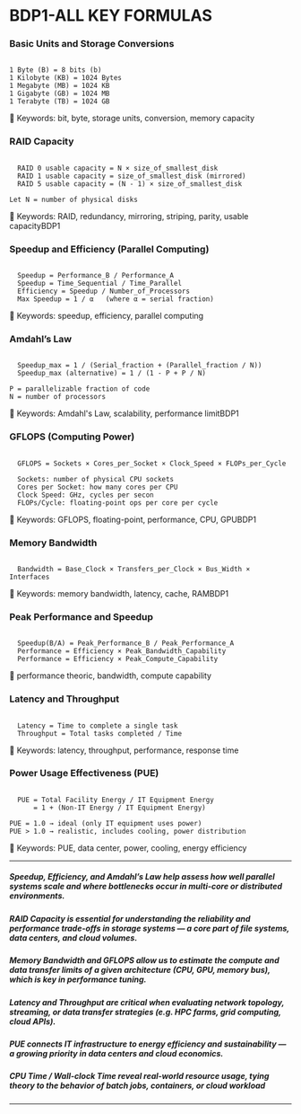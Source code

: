 # BDP1-ALL KEY FORMULAS

### Basic Units and Storage Conversions
<pre><code> 
1 Byte (B) = 8 bits (b) 
1 Kilobyte (KB) = 1024 Bytes 
1 Megabyte (MB) = 1024 KB 
1 Gigabyte (GB) = 1024 MB 
1 Terabyte (TB) = 1024 GB 
</code></pre>

🔑 Keywords: bit, byte, storage units, conversion, memory capacity

### RAID Capacity
<pre><code> 
  RAID 0 usable capacity = N × size_of_smallest_disk 
  RAID 1 usable capacity = size_of_smallest_disk (mirrored) 
  RAID 5 usable capacity = (N - 1) × size_of_smallest_disk 
  
Let N = number of physical disks
</code></pre>

🔑 Keywords: RAID, redundancy, mirroring, striping, parity, usable capacityBDP1

### Speedup and Efficiency (Parallel Computing)
<pre><code> 
  Speedup = Performance_B / Performance_A  
  Speedup = Time_Sequential / Time_Parallel  
  Efficiency = Speedup / Number_of_Processors  
  Max Speedup = 1 / α   (where α = serial fraction)  
</code></pre>

🔑 Keywords: speedup, efficiency, parallel computing

### Amdahl’s Law
<pre><code> 
  Speedup_max = 1 / (Serial_fraction + (Parallel_fraction / N)) 
  Speedup_max (alternative) = 1 / (1 - P + P / N) 
  
P = parallelizable fraction of code
N = number of processors
</code></pre>

🔑 Keywords: Amdahl's Law, scalability, performance limitBDP1

### GFLOPS (Computing Power)
<pre><code> 
  GFLOPS = Sockets × Cores_per_Socket × Clock_Speed × FLOPs_per_Cycle 

  Sockets: number of physical CPU sockets
  Cores per Socket: how many cores per CPU
  Clock Speed: GHz, cycles per secon
  FLOPs/Cycle: floating-point ops per core per cycle
</code></pre>

🔑 Keywords: GFLOPS, floating-point, performance, CPU, GPUBDP1

### Memory Bandwidth
<pre><code> 
  Bandwidth = Base_Clock × Transfers_per_Clock × Bus_Width × Interfaces 
</code></pre>

🔑 Keywords: memory bandwidth, latency, cache, RAMBDP1

### Peak Performance and Speedup
<pre><code> 
  Speedup(B/A) = Peak_Performance_B / Peak_Performance_A
  Performance = Efficiency × Peak_Bandwidth_Capability
  Performance = Efficiency × Peak_Compute_Capability
</code></pre>

🔑 performance theoric, bandwidth, compute capability


### Latency and Throughput
<pre><code> 
  Latency = Time to complete a single task 
  Throughput = Total tasks completed / Time 
</code></pre>

🔑 Keywords: latency, throughput, performance, response time


### Power Usage Effectiveness (PUE)
<pre><code> 
  PUE = Total Facility Energy / IT Equipment Energy  
      = 1 + (Non-IT Energy / IT Equipment Energy)

PUE = 1.0 → ideal (only IT equipment uses power)
PUE > 1.0 → realistic, includes cooling, power distribution
</code></pre>

🔑 Keywords: PUE, data center, power, cooling, energy efficiency

---
##### Speedup, Efficiency, and Amdahl’s Law help assess how well parallel systems scale and where bottlenecks occur in multi-core or distributed environments.

##### RAID Capacity is essential for understanding the reliability and performance trade-offs in storage systems — a core part of file systems, data centers, and cloud volumes.

##### Memory Bandwidth and GFLOPS allow us to estimate the compute and data transfer limits of a given architecture (CPU, GPU, memory bus), which is key in performance tuning.

##### Latency and Throughput are critical when evaluating network topology, streaming, or data transfer strategies (e.g. HPC farms, grid computing, cloud APIs).

##### PUE connects IT infrastructure to energy efficiency and sustainability — a growing priority in data centers and cloud economics.

##### CPU Time / Wall-clock Time reveal real-world resource usage, tying theory to the behavior of batch jobs, containers, or cloud workload
---
